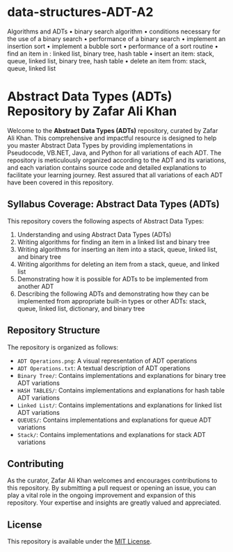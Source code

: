 # data-structures-ADT-A2
Algorithms and ADTs • binary search algorithm • conditions necessary for the use of a binary search • performance of a binary search • implement an insertion sort • implement a bubble sort • performance of a sort routine • find an item in : linked list, binary tree, hash table • insert an item: stack, queue, linked list, binary tree, hash table • delete an item from: stack, queue, linked list
# Abstract Data Types (ADTs) Repository by Zafar Ali Khan

Welcome to the **Abstract Data Types (ADTs)** repository, curated by Zafar Ali Khan. This comprehensive and impactful resource is designed to help you master Abstract Data Types by providing implementations in Pseudocode, VB.NET, Java, and Python for all variations of each ADT. The repository is meticulously organized according to the ADT and its variations, and each variation contains source code and detailed explanations to facilitate your learning journey. Rest assured that all variations of each ADT have been covered in this repository.

## Syllabus Coverage: Abstract Data Types (ADTs)

This repository covers the following aspects of Abstract Data Types:

1. Understanding and using Abstract Data Types (ADTs)
2. Writing algorithms for finding an item in a linked list and binary tree
3. Writing algorithms for inserting an item into a stack, queue, linked list, and binary tree
4. Writing algorithms for deleting an item from a stack, queue, and linked list
5. Demonstrating how it is possible for ADTs to be implemented from another ADT
6. Describing the following ADTs and demonstrating how they can be implemented from appropriate built-in types or other ADTs: stack, queue, linked list, dictionary, and binary tree

## Repository Structure

The repository is organized as follows:

- `ADT Operations.png`: A visual representation of ADT operations
- `ADT Operations.txt`: A textual description of ADT operations
- `Binary Tree/`: Contains implementations and explanations for binary tree ADT variations
- `HASH TABLES/`: Contains implementations and explanations for hash table ADT variations
- `Linked List/`: Contains implementations and explanations for linked list ADT variations
- `QUEUES/`: Contains implementations and explanations for queue ADT variations
- `Stack/`: Contains implementations and explanations for stack ADT variations

## Contributing

As the curator, Zafar Ali Khan welcomes and encourages contributions to this repository. By submitting a pull request or opening an issue, you can play a vital role in the ongoing improvement and expansion of this repository. Your expertise and insights are greatly valued and appreciated.

## License

This repository is available under the [MIT License](LICENSE).
